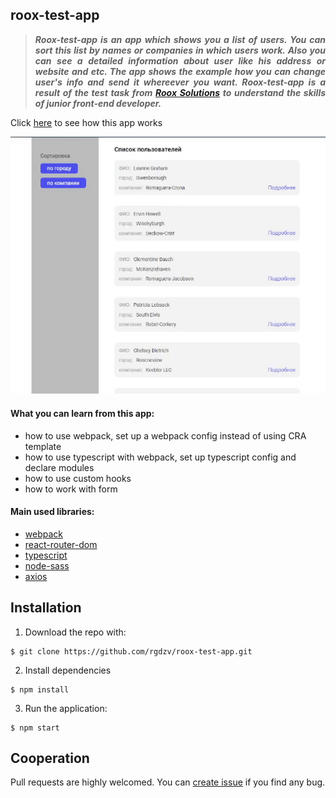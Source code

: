 ## roox-test-app

>***<p align="justify">Roox-test-app is an app which shows you a list of users. You can sort this list by names or companies in which users work. 
>Also you can see a detailed information about user like his address or website and etc. The app shows the example how you can change user's info and send it whereever you want. Roox-test-app is a result of the test task from [Roox Solutions](https://roox.notion.site/frontend-32b79baef66c4ca4a27f6f76e01a7dd2) to understand the skills of junior front-end developer.</p>***

Click [here](https://roox-test-app.web.app) to see how this app works

![roox-test-app-gif](https://github.com/rgdzv/roox-test-app/blob/master/src/images/example.gif)

#### What you can learn from this app:
- how to use webpack, set up a webpack config instead of using CRA template
- how to use typescript with webpack, set up typescript config and declare modules
- how to use custom hooks
- how to work with form


#### Main used libraries:
- [webpack](https://webpack.js.org)
- [react-router-dom](https://reactrouter.com)
- [typescript](https://www.typescriptlang.org)
- [node-sass](https://github.com/sass/node-sass)
- [axios](https://axios-http.com/docs/intro)

## Installation

1. Download the repo with:
```
$ git clone https://github.com/rgdzv/roox-test-app.git
```
2. Install dependencies
```
$ npm install
```
3. Run the application:
```
$ npm start
```

## Cooperation

Pull requests are highly welcomed. You can [create issue](https://github.com/rgdzv/roox-test-app/issues) if you find any bug.
